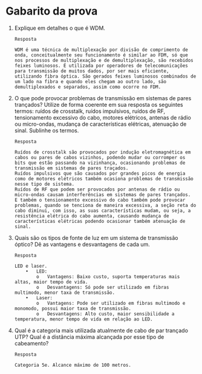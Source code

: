 # Gabarito da prova
1.	Explique em detalhes o que é WDM. 

        Resposta

        WDM é uma técnica de multiplexação por divisão de comprimento de onda, conceitualmente seu funcionamento é similar ao FDM, só que nos processos de multiplexação e de demultiplexação, são recebidos feixes luminosos. É utilizada por operadores de telecomunicações para transmissão de muitos dados, por ser mais eficiente, utilizando fibra óptica. São gerados feixes luminosos combinados de um lado na fibra e quando eles chegam ao outro lado, são demultiplexados e separados, assim como ocorre no FDM.

2.	O que pode provocar problemas de transmissão em sistemas de pares trançados? Utilize de forma coerente em sua resposta os seguintes termos: ruídos de crosstalk, ruídos impulsivos, ruídos de RF, tensionamento excessivo do cabo, motores elétricos, antenas de rádio ou micro-ondas, mudança de características elétricas, atenuação de sinal. Sublinhe os termos. 

        Resposta

        Ruídos de crosstalk são provocados por indução eletromagnética em cabos ou pares de cabos vizinhos, podendo mudar ou corromper os bits que estão passando na vizinhança, ocasionando problemas de transmissão em sistemas de pares traçados.
        Ruídos impulsivos que são causados por grandes picos de energia como de motores elétricos também ocasiona problemas de transmissão nesse tipo de sistema.
        Ruídos de RF que podem ser provocados por antenas de rádio ou micro-ondas causam interferências em sistemas de pares trançados.
        E também o tensionamento excessivo do cabo também pode provocar problemas, quando se tenciona de maneira excessiva, a seção reta do cabo diminui, com isso, as suas características mudam, ou seja, a resistência elétrica do cabo aumenta, causando mudança de características elétricas podendo ocasionar também atenuação de sinal.

3.	Quais são os tipos de fonte de luz em um sistema de transmissão óptico? Dê as vantagens e desvantagens de cada um. 

        Resposta

        LED e laser.
            •	LED:
                o	Vantagens: Baixo custo, suporta temperaturas mais altas, maior tempo de vida.
                o	Desvantagens: Só pode ser utilizado em fibras multimodo, menor taxa de transmissão.
            •	Laser:
                o	Vantagens: Pode ser utilizado em fibras multimodo e monomodo, possui maior taxa de transmissão.
                o	Desvantagens: Alto custo, maior sensibilidade a temperatura, menor tempo de vida em relação ao LED.

4.	Qual é a categoria mais utilizada atualmente de cabo de par trançado UTP? Qual é a distância máxima alcançada por esse tipo de cabeamento?

        Resposta
        
        Categoria 5e. Alcance máximo de 100 metros.